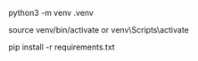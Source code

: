 
python3 -m venv .venv

<!-- linux or windows -->
source venv/bin/activate or venv\Scripts\activate

<!-- pip freeze > requirements.txt -->

pip install -r requirements.txt
